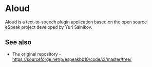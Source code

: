 # Aloud

Aloud is a text-to-speech plugin application based on the open source eSpeak project developed by Yuri Salnikov.

## See also

* The original repository - https://sourceforge.net/p/espeakbb10/code/ci/master/tree/
